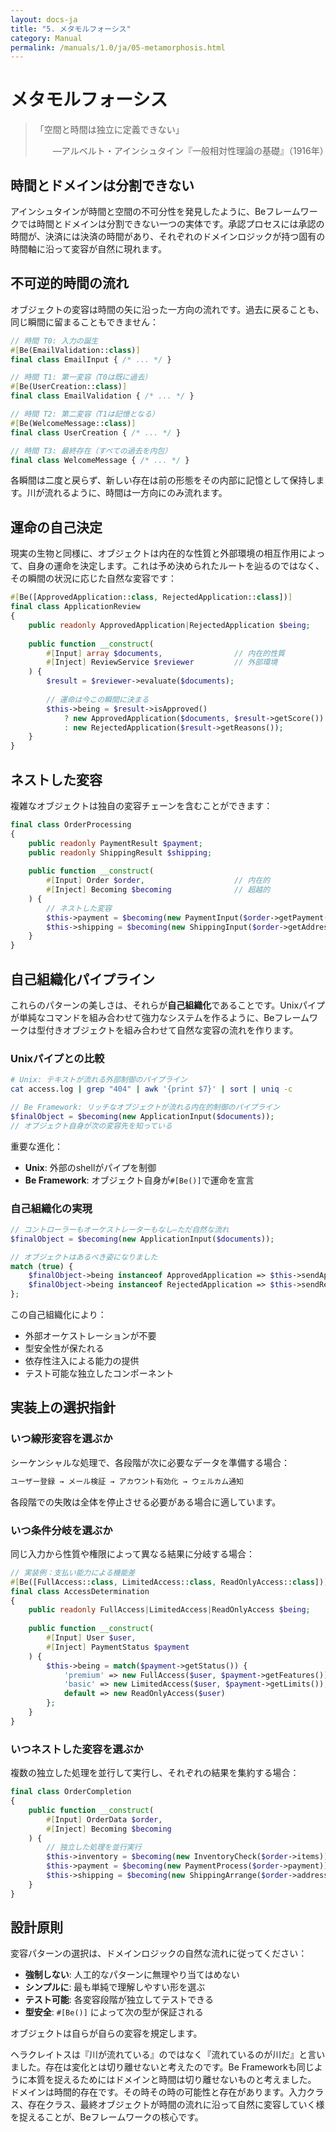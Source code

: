 ```yaml
---
layout: docs-ja
title: "5. メタモルフォーシス"
category: Manual
permalink: /manuals/1.0/ja/05-metamorphosis.html
---
```


# メタモルフォーシス

> 「空間と時間は独立に定義できない」
> 
> 　　—アルベルト・アインシュタイン『一般相対性理論の基礎』（1916年）

## 時間とドメインは分割できない

アインシュタインが時間と空間の不可分性を発見したように、Beフレームワークでは時間とドメインは分割できない一つの実体です。承認プロセスには承認の時間が、決済には決済の時間があり、それぞれのドメインロジックが持つ固有の時間軸に沿って変容が自然に現れます。

## 不可逆的時間の流れ

オブジェクトの変容は時間の矢に沿った一方向の流れです。過去に戻ることも、同じ瞬間に留まることもできません：

```php
// 時間 T0: 入力の誕生
#[Be(EmailValidation::class)]
final class EmailInput { /* ... */ }

// 時間 T1: 第一変容（T0は既に過去）
#[Be(UserCreation::class)]
final class EmailValidation { /* ... */ }

// 時間 T2: 第二変容（T1は記憶となる）
#[Be(WelcomeMessage::class)]
final class UserCreation { /* ... */ }

// 時間 T3: 最終存在（すべての過去を内包）
final class WelcomeMessage { /* ... */ }
```

各瞬間は二度と戻らず、新しい存在は前の形態をその内部に記憶として保持します。川が流れるように、時間は一方向にのみ流れます。

## 運命の自己決定

現実の生物と同様に、オブジェクトは内在的な性質と外部環境の相互作用によって、自身の運命を決定します。これは予め決められたルートを辿るのではなく、その瞬間の状況に応じた自然な変容です：

```php
#[Be([ApprovedApplication::class, RejectedApplication::class])]
final class ApplicationReview
{
    public readonly ApprovedApplication|RejectedApplication $being;
    
    public function __construct(
        #[Input] array $documents,                // 内在的性質
        #[Inject] ReviewService $reviewer         // 外部環境
    ) {
        $result = $reviewer->evaluate($documents);
        
        // 運命は今この瞬間に決まる
        $this->being = $result->isApproved()
            ? new ApprovedApplication($documents, $result->getScore())
            : new RejectedApplication($result->getReasons());
    }
}
```


## ネストした変容

複雑なオブジェクトは独自の変容チェーンを含むことができます：

```php
final class OrderProcessing
{
    public readonly PaymentResult $payment;
    public readonly ShippingResult $shipping;
    
    public function __construct(
        #[Input] Order $order,                    // 内在的
        #[Inject] Becoming $becoming              // 超越的
    ) {
        // ネストした変容
        $this->payment = $becoming(new PaymentInput($order->getPayment()));
        $this->shipping = $becoming(new ShippingInput($order->getAddress()));
    }
}
```

## 自己組織化パイプライン

これらのパターンの美しさは、それらが**自己組織化**であることです。Unixパイプが単純なコマンドを組み合わせて強力なシステムを作るように、Beフレームワークは型付きオブジェクトを組み合わせて自然な変容の流れを作ります。

### Unixパイプとの比較

```bash
# Unix: テキストが流れる外部制御のパイプライン
cat access.log | grep "404" | awk '{print $7}' | sort | uniq -c
```

```php
// Be Framework: リッチなオブジェクトが流れる内在的制御のパイプライン
$finalObject = $becoming(new ApplicationInput($documents));
// オブジェクト自身が次の変容先を知っている
```

重要な進化：
- **Unix**: 外部のshellがパイプを制御
- **Be Framework**: オブジェクト自身が`#[Be()]`で運命を宣言

### 自己組織化の実現

```php
// コントローラーもオーケストレーターもなし—ただ自然な流れ
$finalObject = $becoming(new ApplicationInput($documents));

// オブジェクトはあるべき姿になりました
match (true) {
    $finalObject->being instanceof ApprovedApplication => $this->sendApprovalEmail($finalObject->being),
    $finalObject->being instanceof RejectedApplication => $this->sendRejectionEmail($finalObject->being),
};
```

この自己組織化により：
- 外部オーケストレーションが不要
- 型安全性が保たれる
- 依存性注入による能力の提供
- テスト可能な独立したコンポーネント

## 実装上の選択指針

### いつ線形変容を選ぶか

シーケンシャルな処理で、各段階が次に必要なデータを準備する場合：

```php
ユーザー登録 → メール検証 → アカウント有効化 → ウェルカム通知
```

各段階での失敗は全体を停止させる必要がある場合に適しています。

### いつ条件分岐を選ぶか

同じ入力から性質や権限によって異なる結果に分岐する場合：

```php
// 実装例：支払い能力による機能差
#[Be([FullAccess::class, LimitedAccess::class, ReadOnlyAccess::class])]
final class AccessDetermination
{
    public readonly FullAccess|LimitedAccess|ReadOnlyAccess $being;
    
    public function __construct(
        #[Input] User $user,
        #[Inject] PaymentStatus $payment
    ) {
        $this->being = match($payment->getStatus()) {
            'premium' => new FullAccess($user, $payment->getFeatures()),
            'basic' => new LimitedAccess($user, $payment->getLimits()),
            default => new ReadOnlyAccess($user)
        };
    }
}
```

### いつネストした変容を選ぶか

複数の独立した処理を並行して実行し、それぞれの結果を集約する場合：

```php
final class OrderCompletion
{
    public function __construct(
        #[Input] OrderData $order,
        #[Inject] Becoming $becoming
    ) {
        // 独立した処理を並行実行
        $this->inventory = $becoming(new InventoryCheck($order->items));
        $this->payment = $becoming(new PaymentProcess($order->payment));
        $this->shipping = $becoming(new ShippingArrange($order->address));
    }
}
```

## 設計原則

変容パターンの選択は、ドメインロジックの自然な流れに従ってください：

- **強制しない**: 人工的なパターンに無理やり当てはめない
- **シンプルに**: 最も単純で理解しやすい形を選ぶ
- **テスト可能**: 各変容段階が独立してテストできる
- **型安全**: `#[Be()]` によって次の型が保証される

オブジェクトは自らが自らの変容を規定します。

ヘラクレイトスは『川が流れている』のではなく『流れているのが川だ』と言いました。存在は変化とは切り離せないと考えたのです。Be Frameworkも同じように本質を捉えるためにはドメインと時間は切り離せないものと考えました。
ドメインは時間的存在です。その時その時の可能性と存在があります。入力クラス、存在クラス、最終オブジェクトが時間の流れに沿って自然に変容していく様を捉えることが、Beフレームワークの核心です。



